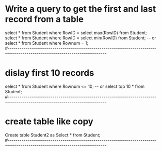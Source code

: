 # Write a query to get the first  and last record from a table 
select * from Student where RowID = select max(RowID) from Student;   
select * from Student where RowID = select min(RowID) from Student;  -- or  select * from Student where Rownum = 1;    
#--------------------------------------------------------------------------------------------------------------------------------  

# dislay first 10 records
select * from Student where Rownum <= 10;  -- or  select top 10 *  from Student;  
#--------------------------------------------------------------------------------------------------------------------------------  

# create table like copy
Create table Student2 as Select * from Student;  
#--------------------------------------------------------------------------------------------------------------------------------  

